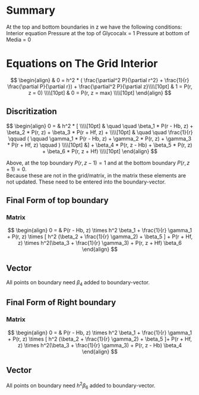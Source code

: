 # Summary 

At the top and bottom boundaries in z we have the following conditions:
Interior equation
Pressure at the top of Glycocalx = 1
Pressure at bottom of Media = 0

# Equations on The Grid Interior

$$
\begin{align}
& 0 = h^2 * ( \frac{\partial^2 P}{\partial r^2} + \frac{1}{r} \frac{\partial P}{\partial r}) + \frac{\partial^2 P}{\partial z}\\\\[10pt]
& 1 = P(r, z = 0) \\\\[10pt]
& 0 = P(r, z = max) \\\\[10pt]
\end{align}
$$

## Discritization 

$$
\begin{align}
0 = & h^2 * [ \\\\[10pt]
& \quad \quad \beta_1 * P(r - Hb, z) +  \beta_2 * P(r, z) +  \beta_3 * P(r + Hf, z) + \\\\[10pt]
& \quad \quad \frac{1}{r} \qquad ( \qquad \gamma_1 * P(r - Hb, z) + \gamma_2 * P(r, z)  + \gamma_3 * P(r + Hf, z) \qquad ) \\\\[10pt]
&] + \beta_4 * P(r, z - Hb) +  \beta_5 * P(r, z) +  \beta_6 * P(r, z + Hf) \\\\[10pt]
\end{align}
$$

Above, at the top boundary $P(r, z-1) = 1$ and at the bottom boundary $P(r, z+1) = 0$.  
Because these are not in the grid/matrix, in the matrix these elements are not updated. These need to be entered into the boundary-vector. 

## Final Form of top boundary

### Matrix  

$$
\begin{align}
0 = &  P(r - Hb, z) \times h^2 \beta_1 + \frac{1}{r} \gamma_1 + 
P(r, z) \times [ h^2 (\beta_2 + \frac{1}{r} \gamma_2) + \beta_5 ] +
P(r + Hf, z) \times h^2(\beta_3 + \frac{1}{r} \gamma_3)  + 
P(r, z + Hf) \beta_6
\end{align} 
$$


## Vector   

All points on boundary need $\beta_4$ added to boundary-vector.


## Final Form of Right boundary

### Matrix  

$$
\begin{align}
0 = &  P(r - Hb, z) \times h^2 \beta_1 + \frac{1}{r} \gamma_1 + 
P(r, z) \times [ h^2 (\beta_2 + \frac{1}{r} \gamma_2) + \beta_5 ]+
P(r + Hf, z) \times h^2(\beta_3 + \frac{1}{r} \gamma_3)  + 
P(r, z - Hb) \beta_4 
\end{align} 
$$


## Vector   

All points on boundary need $h^2 \beta_6$ added to boundary-vector.
